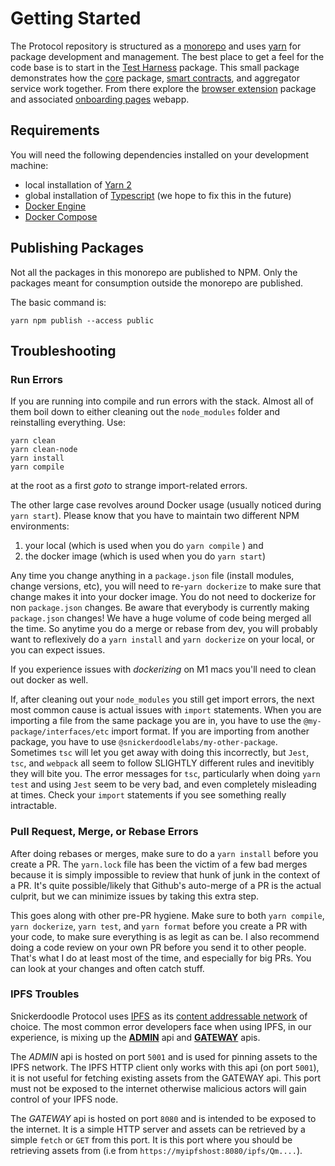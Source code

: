 # Getting Started

The Protocol repository is structured as a [monorepo](https://en.wikipedia.org/wiki/Monorepo) and uses [yarn](https://yarnpkg.com/) for package development and management.
The best place to get a feel for the code base is to start in the [Test Harness](/packages/test-harness/README.md) package. This small package demonstrates how the 
[core](/packages/core/README.md) package, [smart contracts](/packages/contracts/README.md), and aggregator service work together. From there explore the 
[browser extension](/packages/browserExtension/README.md) package and associated [onboarding pages](/packages/extension-onboarding/README.md) webapp. 

## Requirements

You will need the following dependencies installed on your development machine:

- local installation of [Yarn 2](https://yarnpkg.com/) 
- global installation of [Typescript](https://www.typescriptlang.org/) (we hope to fix this in the future)
- [Docker Engine](https://docs.docker.com/engine/install/) 
- [Docker Compose](https://docs.docker.com/compose/install/)


## Publishing Packages

Not all the packages in this monorepo are published to NPM. Only the packages meant for consumption outside the monorepo are published.

The basic command is:

```shell
yarn npm publish --access public
 ```

## Troubleshooting 

### Run Errors

If you are running into compile and run errors with the stack. Almost all of them boil down to either cleaning out the `node_modules` folder and reinstalling everything.
Use:

```shell
yarn clean
yarn clean-node
yarn install
yarn compile
```

at the root as a first *goto* to strange import-related errors. 

The other large case revolves around Docker usage (usually noticed during `yarn start`). Please know that you have to maintain two different NPM environments:

1. your local (which is used when you do `yarn compile` ) and 
2. the docker image (which is used when you do `yarn start`) 

Any time you change anything in a `package.json` file (install modules, change versions, etc), you will need to re-`yarn dockerize` to make sure that change makes it into your docker image.
You do not need to dockerize for non `package.json` changes. Be aware that everybody is currently making `package.json` changes! We have a huge volume of code being merged all the time. 
So anytime you do a merge or rebase from dev, you will probably want to reflexively do a `yarn install` and `yarn dockerize` on your local, or you can expect issues.

If you experience issues with *dockerizing* on M1 macs you'll need to clean out docker as well.

If, after cleaning out your `node_modules` you still get import errors, the next most common cause is actual issues with `import` statements. When you are importing a file from the same package you are in, you have to use the `@my-package/interfaces/etc` import format. If you are importing from another package, you have to use `@snickerdoodlelabs/my-other-package`.  
Sometimes `tsc` will let you get away with doing this incorrectly, but `Jest`, `tsc`, and `webpack` all seem to follow SLIGHTLY different rules and inevitibly they will bite you. 
The error messages for `tsc`, particularly when doing `yarn test` and using `Jest` seem to be very bad, and even completely misleading at times. Check your `import` statements if you see something really intractable.

### Pull Request, Merge, or Rebase Errors

After doing rebases or merges, make sure to do a `yarn install` before you create a PR. The `yarn.lock` file has been the victim of a few bad merges because it is simply impossible to review that hunk of junk in the context of a PR. 
It's quite possible/likely that Github's auto-merge of a PR is the actual culprit, but we can minimize issues by taking this extra step.

This goes along with other pre-PR hygiene. Make sure to both `yarn compile`, `yarn dockerize`, `yarn test`, and `yarn format` before you create a PR with your code, to make sure everything is as legit as can be. 
I also recommend doing a code review on your own PR before you send it to other people. That's what I do at least most of the time, and especially for big PRs. You can look at your changes and often catch stuff.

### IPFS Troubles

Snickerdoodle Protocol uses [IPFS](https://ipfs.io) as its [content addressable network](https://www.wikiwand.com/en/Content-addressable_network) of choice. The most common error developers face when 
using IPFS, in our experience, is mixing up the [**ADMIN**](https://docs.ipfs.tech/reference/kubo/rpc/#rpc-commands) api and [**GATEWAY**](https://docs.ipfs.tech/reference/http/gateway/) apis. 

The *ADMIN* api is hosted on port `5001` and is used for pinning assets to the IPFS network. The IPFS HTTP client only works with this api (on port `5001`), it is not useful for fetching 
existing assets from the GATEWAY api. This port must not be exposed to the internet otherwise malicious actors will gain control of your IPFS node. 

The *GATEWAY* api is hosted on port `8080` and is intended to be exposed to the internet. It is a simple HTTP server and assets can be retrieved by a simple `fetch` or `GET` from this 
port. It is this port where you should be retrieving assets from (i.e from `https://myipfshost:8080/ipfs/Qm....`).